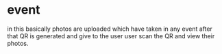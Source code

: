 # event
in this basically photos are uploaded which have taken in any event after that QR is generated and give to the user user scan the QR and view their photos.
